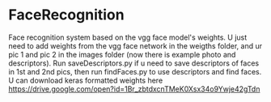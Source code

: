 # FaceRecognition
Face recognition system based on the vgg face model's weights. 
U just need to add weights from the vgg face network in the weigths folder, and ur pic 1 and pic 2 in the images folder
(now there is example photo and descriptors). Run saveDescriptors.py if u need to save descriptors of faces in 1st and 2nd pics, then run findFaces.py to use descriptors and find faces.
U can download keras formatted weights here https://drive.google.com/open?id=1Br_zbtdxcnTMeK0Xsx34o9Ywje42gTdn
